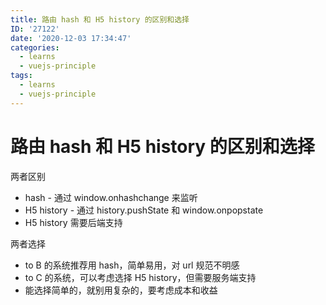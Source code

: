 ```yaml
---
title: 路由 hash 和 H5 history 的区别和选择
ID: '27122'
date: '2020-12-03 17:34:47'
categories:
  - learns
  - vuejs-principle
tags:
  - learns
  - vuejs-principle
---
```


# 路由 hash 和 H5 history 的区别和选择

两者区别

- hash - 通过 window.onhashchange 来监听
- H5 history - 通过 history.pushState 和 window.onpopstate
- H5 history 需要后端支持

两者选择

- to B 的系统推荐用 hash，简单易用，对 url 规范不明感
- to C 的系统，可以考虑选择 H5 history，但需要服务端支持
- 能选择简单的，就别用复杂的，要考虑成本和收益
 
 
 
